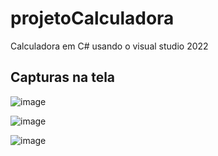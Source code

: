 # projetoCalculadora
Calculadora em C# usando o visual studio 2022

## Capturas na tela 
![image](https://github.com/Raymer-Euler/projetoCalculadora/assets/112635629/2ca9fc3f-8e4a-4c37-9564-0d6b05be900f)

![image](https://github.com/Raymer-Euler/projetoCalculadora/assets/112635629/cc46a2e9-6722-4b90-8f0f-fcd123a40bb8)

![image](https://github.com/Raymer-Euler/projetoCalculadora/assets/112635629/6a38ff95-1980-4df0-aeed-f6c9052a9dc3)




